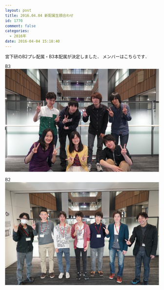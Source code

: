 ```yaml
---
layout: post
title: 2016.04.04 新配属生顔合わせ
id: 1770
comment: false
categories:
  - 2016年
date: 2016-04-04 15:18:40
---
```


宮下研のB2プレ配属・B3本配属が決定しました．
メンバーはこちらです．

B3
[![B3](/wp-content/uploads/2016/04/B3.jpg)](/wp-content/uploads/2016/04/B3.jpg)

B2
[![B2](/wp-content/uploads/2016/04/B2.jpg)](/wp-content/uploads/2016/04/B2.jpg)
